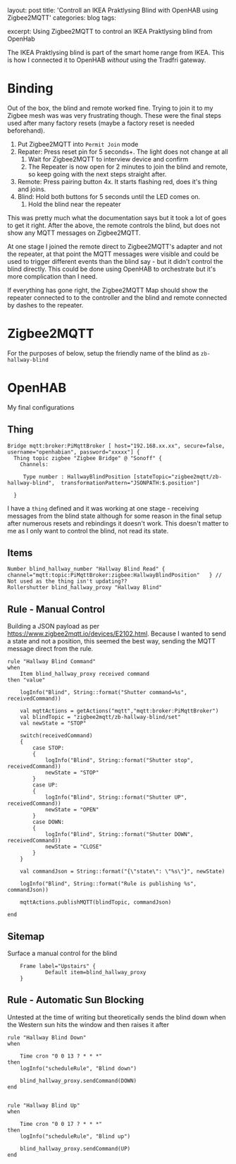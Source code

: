    
layout: post
title: 'Controll an IKEA Praktlysing Blind with OpenHAB using Zigbee2MQTT'
categories:
  blog
tags: 

excerpt: Using Zigbee2MQTT to control an IKEA Praktlysing blind from OpenHab
   
The IKEA Praktlysing blind is part of the smart home range from IKEA. This is how I connected it to OpenHAB _without_ using the Tradfri gateway.

# Binding

Out of the box, the blind and remote worked fine. Trying to join it to my Zigbee mesh was was very frustrating though. These were the final steps used after many factory resets (maybe a factory reset is needed beforehand).

1. Put Zigbee2MQTT into `Permit Join` mode
2. Repater: Press reset pin for 5 seconds+. The light does not change at all
    1. Wait for Zigbee2MQTT to interview device and confirm
    1. The Repeater is now open for 2 minutes to join the blind and remote, so keep going with the next steps straight after.
3. Remote: Press pairing button 4x. It starts flashing red, does it's thing and joins.
4. Blind: Hold both buttons for 5 seconds until the LED comes on.
    1. Hold the blind near the repeater

This was pretty much what the documentation says but it took a lot of goes to get it right.
After the above, the remote controls the blind, but does not show any MQTT messages on Zigbee2MQTT. 

At one stage I joined the remote direct to Zigbee2MQTT's adapter and not the repeater, at that point the MQTT messages were visible and could be used to trigger different events than the blind say - but it didn't control the blind directly. This could be done using OpenHAB to orchestrate but it's more complication than I need.

If everything has gone right, the Zigbee2MQTT Map should show the repeater connected to to the controller and the blind and remote connected by dashes to the repeater.

# Zigbee2MQTT

For the purposes of below, setup the friendly name of the blind as `zb-hallway-blind`

# OpenHAB

My final configurations

## Thing

```
Bridge mqtt:broker:PiMqttBroker [ host="192.168.xx.xx", secure=false, username="openhabian", password="xxxxx"] {
  Thing topic zigbee "Zigbee Bridge" @ "Sonoff" {   
    Channels:

     Type number : HallwayBlindPosition [stateTopic="zigbee2mqtt/zb-hallway-blind",  transformationPattern="JSONPATH:$.position"]

  }
```

I have a `thing` defined and it was working at one stage - receiving messages from the blind state although for some reason in the final setup after numerous resets and rebindings it doesn't work. This doesn't matter to me as I only want to control the blind, not read its state.


## Items

```
Number blind_hallway_number "Hallway Blind Read" { channel="mqtt:topic:PiMqttBroker:zigbee:HallwayBlindPosition"   } // Not used as the thing isn't updating??
Rollershutter blind_hallway_proxy "Hallway Blind" 
```

## Rule - Manual Control

Building a JSON payload as per https://www.zigbee2mqtt.io/devices/E2102.html.
Because I wanted to send a state and not a position, this seemed the best way, sending the MQTT message direct from the rule.

```
rule "Hallway Blind Command"
when
    Item blind_hallway_proxy received command 
then "value"
     
    logInfo("Blind", String::format("Shutter command=%s", receivedCommand))

    val mqttActions = getActions("mqtt","mqtt:broker:PiMqttBroker")
    val blindTopic = "zigbee2mqtt/zb-hallway-blind/set"
    val newState = "STOP"

    switch(receivedCommand) 
    {
        case STOP:
        {
            logInfo("Blind", String::format("Shutter stop", receivedCommand))
            newState = "STOP"
        } 
        case UP:
        {
            logInfo("Blind", String::format("Shutter UP", receivedCommand))
            newState = "OPEN"
        }
        case DOWN:
        {
            logInfo("Blind", String::format("Shutter DOWN", receivedCommand))
            newState = "CLOSE"
        }
    }

    val commandJson = String::format("{\"state\": \"%s\"}", newState)
    
    logInfo("Blind", String::format("Rule is publishing %s", commandJson))

    mqttActions.publishMQTT(blindTopic, commandJson)

end
```

## Sitemap

Surface a manual control for the blind

```
    Frame label="Upstairs" {   
            Default item=blind_hallway_proxy
    }
```

## Rule - Automatic Sun Blocking

Untested at the time of writing but theoretically sends the blind down when the Western sun hits the window and then raises it after

```
rule "Hallway Blind Down"
when 
	
	Time cron "0 0 13 ? * * *"
then    
    logInfo("scheduleRule", "Blind down")
    
    blind_hallway_proxy.sendCommand(DOWN)
end


rule "Hallway Blind Up"
when 
	
	Time cron "0 0 17 ? * * *"
then    
    logInfo("scheduleRule", "Blind up")
    
    blind_hallway_proxy.sendCommand(UP)
end

```
